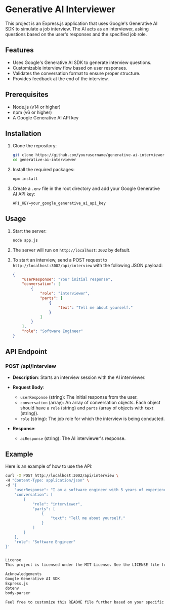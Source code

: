 # Generative AI Interviewer

This project is an Express.js application that uses Google's Generative AI SDK to simulate a job interview. The AI acts as an interviewer, asking questions based on the user's responses and the specified job role.

## Features

- Uses Google's Generative AI SDK to generate interview questions.
- Customizable interview flow based on user responses.
- Validates the conversation format to ensure proper structure.
- Provides feedback at the end of the interview.

## Prerequisites

- Node.js (v14 or higher)
- npm (v6 or higher)
- A Google Generative AI API key

## Installation

1. Clone the repository:
    ```sh
    git clone https://github.com/yourusername/generative-ai-interviewer.git
    cd generative-ai-interviewer
    ```

2. Install the required packages:
    ```sh
    npm install
    ```

3. Create a `.env` file in the root directory and add your Google Generative AI API key:
    ```env
    API_KEY=your_google_generative_ai_api_key
    ```

## Usage

1. Start the server:
    ```sh
    node app.js
    ```

2. The server will run on `http://localhost:3002` by default.

3. To start an interview, send a POST request to `http://localhost:3002/api/interview` with the following JSON payload:
    ```json
    {
        "userResponse": "Your initial response",
        "conversation": [
            {
                "role": "interviewer",
                "parts": [
                    {
                        "text": "Tell me about yourself."
                    }
                ]
            }
        ],
        "role": "Software Engineer"
    }
    ```

## API Endpoint

### POST /api/interview

- **Description**: Starts an interview session with the AI interviewer.
- **Request Body**:
    - `userResponse` (string): The initial response from the user.
    - `conversation` (array): An array of conversation objects. Each object should have a `role` (string) and `parts` (array of objects with `text` (string)).
    - `role` (string): The job role for which the interview is being conducted.

- **Response**:
    - `aiResponse` (string): The AI interviewer's response.

## Example

Here is an example of how to use the API:

```sh
curl -X POST http://localhost:3002/api/interview \
-H "Content-Type: application/json" \
-d '{
    "userResponse": "I am a software engineer with 5 years of experience.",
    "conversation": [
        {
            "role": "interviewer",
            "parts": [
                {
                    "text": "Tell me about yourself."
                }
            ]
        }
    ],
    "role": "Software Engineer"
}'


License
This project is licensed under the MIT License. See the LICENSE file for details.

Acknowledgements
Google Generative AI SDK
Express.js
dotenv
body-parser

Feel free to customize this README file further based on your specific ne